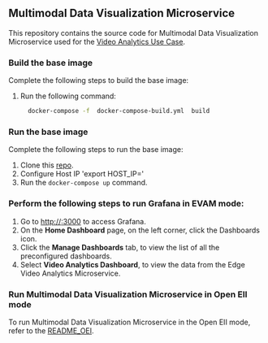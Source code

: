 ## Multimodal Data Visualization Microservice

This repository contains the source code for Multimodal Data Visualization Microservice used for the [Video Analytics Use Case](https://www.intel.com/content/www/us/en/developer/articles/technical/video-analytics-service.html).

### Build the base image

Complete the following steps to build the base image:

1. Run the following command:

   ```sh
     docker-compose -f  docker-compose-build.yml  build
   ```

### Run the base image

Complete the following steps to run the base image:

1. Clone this [repo](https://github.com/intel-innersource/applications.services.esh.visualization-microservice).
2. Configure Host IP 'export HOST_IP=<HOST-IP-address>'
3. Run the `docker-compose up` command.

### Perform the following steps to run Grafana in EVAM mode:
1. Go to [http://<IP-Address>:3000](http://localhost:3000) to access Grafana.
2. On the **Home Dashboard** page, on the left corner, click the Dashboards icon.
3. Click the **Manage Dashboards** tab, to view the list of all the preconfigured dashboards.
4. Select **Video Analytics Dashboard**, to view the data from the Edge Video Analytics Microservice.

### Run Multimodal Data Visualization Microservice in Open EII mode

To run Multimodal Data Visualization Microservice in the Open EII mode, refer to the [README_OEI](README_OEI.md).

